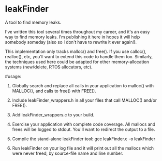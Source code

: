 # leakFinder
A tool to find memory leaks.

I've written this tool several times throughout my career, and it's an easy way to find memory leaks.  I'm publishing it here in hopes it will help somebody someday (also so I don't have to rewrite it ever again!).

This implementation only tracks malloc() and free(). If you use calloc(), realloc(), etc, you'll want to extend this code to handle them too.  Similarly, the techniques used here could be adapted for other memory-allocation systems (new/delete, RTOS allocators, etc).

#usage:

1. Globally search and replace all calls in your application to malloc() with MALLOC(), and calls to free() with FREE().  

2. Include leakFinder_wrappers.h in all your files that call MALLOC() and/or FREE().

3. Add leakFinder_wrappers.c to your build.

4. Exercise your application with complete code coverage.  All mallocs and frees will be logged to stdout.  You'll want to redirect the output to a file.

5. Compile the stand-alone leakFinder tool: gcc leakFinder.c -o leakFinder

6. Run leakFinder on your log file and it will print out all the mallocs which were never freed, by source-file name and line number.
